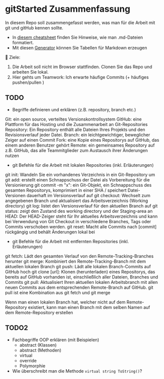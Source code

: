 # gitStarted Zusammenfassung
In diesem Repo soll zusammengefasst werden, was man für die Arbeit mit git und gitHub kennen sollte.
- In [diesem cheatsheet](https://github.com/adam-p/markdown-here/wiki/Markdown-Cheatsheet) finden Sie Hinweise, wie man .md-Dateien formatiert.
- Mit diesen [Generator](https://www.tablesgenerator.com/markdown_tables) können Sie Tabellen für Markdown erzeugen

:dart: Ziele:
1. Die Arbeit soll nicht im Browser stattfinden. Clonen Sie das Repo und arbeiten Sie lokal.
1. Hier gehts um Teamwork: Ich erwarte häufige Commits (+ häufiges pushen/pullen )

## TODO
- Begriffe definieren und erklären (z.B. repository, branch etc.)

Git: 				ein open source, verteiltes Versionskontrollsystem
GitHub: 			eine Plattform für das Hosting und die Zusammenarbeit an Git-Repositories
Repository: 		Ein Repository enthält alle Dateien Ihres Projekts und den Revisionsverlauf jeder Datei.
Branch: 			ein leichtgewichtiger, beweglicher Zeiger auf einen Commit
Fork: 				eine Kopie eines Repositorys auf GitHub, das einem anderen Benutzer gehört
Remote: 			ein gemeinsames Repository auf z.B. GitHub, das alle Teammitglieder zum Austausch ihrer Änderungen nutzen

- git Befehle für die Arbeit mit lokalen Repositories (inkl. Erläuterungen)

git init: 			Wandeln Sie ein vorhandenes Verzeichnis in ein Git-Repository um
git add: 			erstellt einen Schnappschuss der Datei als Vorbereitung für die Versionierung
git commit -m "x":	ein Git-Objekt, ein Schnappschuss des gesamten Repositorys, komprimiert in einer SHA / speichert Datei-Versionen dauerhaft im Versionsverlauf auf
git checkout:		Wechselt zum angegebenen Branch und aktualisiert das Arbeitsverzeichnis (Working directory)
git log: 			listet den Versionsverlauf für den aktuellen Branch auf
git status: 		zeigt den Zustand des working directory und der Staging-area an
HEAD: 				Der HEAD-Zeiger steht für Ihr aktuelles Arbeitsverzeichnis und kann bei Verwendung von Git Checkout in verschiedene Branches, Tags oder Commits verschoben werden.
git reset: 			Macht alle Commits nach [commit] rückgängig und behält Änderungen lokal bei

- git Befehle für die Arbeit mit entfernten Repositories (inkl. Erläuterungen)

git fetch: 			Lädt den gesamten Verlauf von den Remote-Tracking-Branches herunter
git merge:			Kombiniert den Remote-Tracking-Branch mit dem aktuellen lokalen Branch
git push: 			Lädt alle lokalen Branch-Commits auf GitHub hoch
git clone [url]: 	Klonen (herunterladen) eines Repositorys, das bereits auf GitHub vorhanden ist, einschließlich aller Dateien, Branches und Commits
git pull:			Aktualisiert Ihren aktuellen lokalen Arbeitsbranch mit allen neuen Commits aus dem entsprechenden Remote-Branch auf GitHub. git pull ist eine Kombination aus git fetch und git merge

Wenn man einen lokalen Branch hat, welcher nicht auf dem Remote-Repository existiert, kann man einen Branch mit dem selben Namen auf dem Remote-Repository erstellen

## TODO2
- Fachbegriffe OOP erklären (mit Beispielen)
  - abstract (Klassen)
  - abstract (Methoden)
  - virtual
  - override
  - Polymorphie
- Wie überschreibt man die Methode `virtual string ToString()`?

